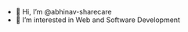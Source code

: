 - 👋 Hi, I’m @abhinav-sharecare
- 👀 I’m interested in Web and Software Development
<!---
abhinav-sharecare/abhinav-sharecare is a ✨ special ✨ repository because its `README.md` (this file) appears on your GitHub profile.
You can click the Preview link to take a look at your changes.
--->

